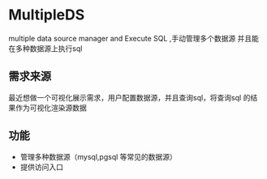 # MultipleDS
multiple data source manager and Execute SQL ,手动管理多个数据源 并且能在多种数据源上执行sql

## 需求来源
最近想做一个可视化展示需求，用户配置数据源，并且查询sql，将查询sql 的结果作为可视化渲染源数据

## 功能
- 管理多种数据源（mysql,pgsql 等常见的数据源）
- 提供访问入口